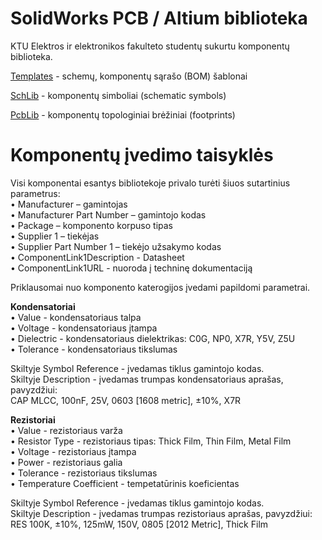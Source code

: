 # SolidWorks PCB / Altium biblioteka
KTU Elektros ir elektronikos fakulteto studentų sukurtu komponentų biblioteka.
 
[Templates](https://github.com/Aleksandrovas/KTU_Lib/tree/main/Templates) - schemų, komponentų sąrašo (BOM) šablonai

[SchLib](https://github.com/Aleksandrovas/KTU_Lib/tree/main/SchLib) - komponentų simboliai (schematic symbols)

[PcbLib](https://github.com/Aleksandrovas/KTU_Lib/tree/main/PcbLib) - komponentų topologiniai brėžiniai (footprints)

# Komponentų įvedimo taisyklės
Visi komponentai esantys bibliotekoje privalo turėti šiuos sutartinius parametrus:<br/>
• Manufacturer – gamintojas<br/>
• Manufacturer Part Number – gamintojo kodas<br/>
• Package – komponento korpuso tipas<br/>
• Supplier 1 – tiekėjas<br/>
• Supplier Part Number 1 – tiekėjo užsakymo kodas<br/>
• ComponentLink1Description - Datasheet<br/>
• ComponentLink1URL - nuoroda į techninę dokumentaciją<br/>


Priklausomai nuo komponento katerogijos įvedami papildomi parametrai.<br/>

**Kondensatoriai**<br/>
• Value - kondensatoriaus talpa<br/>
• Voltage - kondensatoriaus įtampa<br/>
• Dielectric - kondensatoriaus dielektrikas: C0G, NP0, X7R, Y5V, Z5U<br/>
• Tolerance - kondensatoriaus tikslumas<br/>

Skiltyje Symbol Reference - įvedamas tiklus gamintojo kodas.<br/>
Skiltyje Description - įvedamas trumpas kondensatoriaus aprašas, pavyzdžiui:<br/>
CAP MLCC, 100nF, 25V, 0603 [1608 metric], ±10%, X7R<br/>



**Rezistoriai**<br/>
• Value - rezistoriaus varža<br/>
• Resistor Type - rezistoriaus tipas: Thick Film, Thin Film, Metal Film<br/>
• Voltage - rezistoriaus įtampa<br/>
• Power - rezistoriaus galia<br/>
• Tolerance - rezistoriaus tikslumas<br/>
• Temperature Coefficient - tempetatūrinis koeficientas

Skiltyje Symbol Reference - įvedamas tiklus gamintojo kodas.<br/>
Skiltyje Description - įvedamas trumpas rezistoriaus aprašas, pavyzdžiui:<br/>
RES 100K, ±10%, 125mW, 150V, 0805 [2012 Metric], Thick Film<br/>


